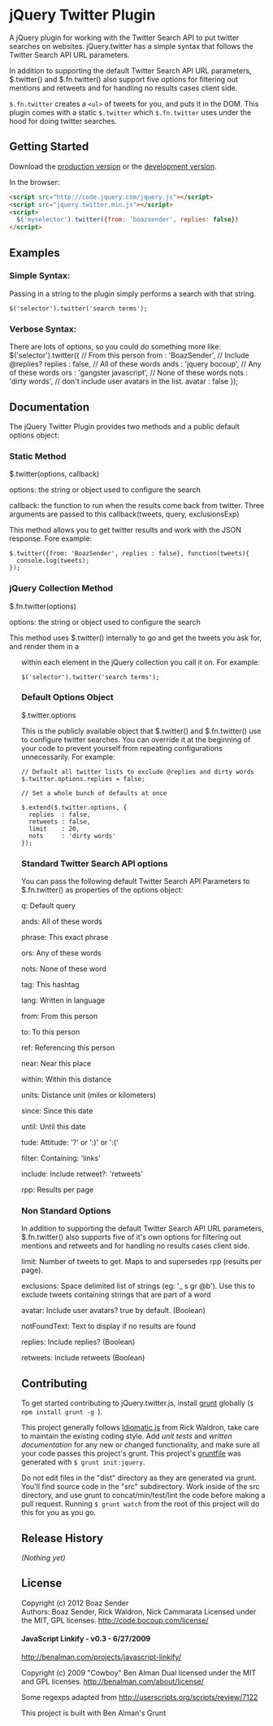 # jQuery Twitter Plugin

A jQuery plugin for working with the Twitter Search API to put twitter searches on websites. jQuery.twitter has a simple syntax that follows the Twitter Search API URL parameters.

In addition to supporting the default Twitter Search API URL parameters, $.twitter() and $.fn.twitter() also support five options for filtering out mentions and retweets and for handling no results cases client side.

```$.fn.twitter``` creates a ```<ul>``` of tweets for you, and puts it in the DOM. This plugin comes with a static ```$.twitter``` which ```$.fn.twitter``` uses under the hood for doing twitter searches.


## Getting Started
Download the [production version][min] or the [development version][max].

[min]: https://raw.github.com/boazsender/jquery.twitter/master/dist/jquery.twitter.min.js
[max]: https://raw.github.com/boazsender/jquery.twitter/master/dist/jquery.twitter.js

In the browser:

```html
<script src="http://code.jquery.com/jquery.js"></script>
<script src="jquery.twitter.min.js"></script>
<script>
  $('myselector').twitter({from: 'boazsender', replies: false})
</script>
```

## Examples
### Simple Syntax:
Passing in a string to the plugin simply performs a search with that string.
```
$('selector').twitter('search terms');
```

### Verbose Syntax:
There are lots of options, so you could do something more like:
$('selector').twitter({
  // From this person
  from : 'BoazSender',
  // Include @replies?
  replies : false,
  // All of these words
  ands : 'jquery bocoup',
  // Any of these words	
  ors : 'gangster javascript',
  // None of these words
  nots : 'dirty words',
  // don't include user avatars in the list.
  avatar : false
});

## Documentation
The jQuery Twitter Plugin provides two methods and a public default options object:

### Static Method
$.twitter(options, callback)

options: the string or object used to configure the search

callback: the function to run when the results come back from twitter. Three arguments are passed to this callback(tweets, query, exclusionsExp)

This method allows you to get twitter results and work with the JSON response. Fore example:
```
$.twitter({from: 'BoazSender', replies : false}, function(tweets){
  console.log(tweets);
});
```

### jQuery Collection Method
$.fn.twitter(options)

options: the string or object used to configure the search

This method uses $.twitter() internally to go and get the tweets you ask for, and render them in a <ul> within each element in the jQuery collection you call it on. For example:

```
$('selector').twitter('search terms');
```

### Default Options Object
$.twitter.options

This is the publicly available object that $.twitter() and $.fn.twitter() use to configure twitter searches. You can override it at the beginning of your code to prevent yourself from repeating configurations unnecessarily. For example:

```
// Default all twitter lists to exclude @replies and dirty words
$.twitter.options.replies = false; 

// Set a whole bunch of defaults at once

$.extend($.twitter.options, {
  replies  : false,
  retweets : false,
  limit    : 20,
  nots     : 'dirty words'
});
```

### Standard Twitter Search API options
You can pass the following default Twitter Search API Parameters to $.fn.twitter() as properties of the options object:

q: Default query

ands: All of these words

phrase: This exact phrase

ors: Any of these words

nots: None of these word

tag: This hashtag

lang: Written in language

from: From this person

to: To this person

ref: Referencing this person

near: Near this place

within: Within this distance

units: Distance unit (miles or kilometers)

since: Since this date

until: Until this date

tude: Attitude: '?' or ':)' or ':('

filter: Containing: 'links'

include: Include retweet?: 'retweets'

rpp: Results per page

### Non Standard Options
In addition to supporting the default Twitter Search API URL parameters, $.fn.twitter() also supports five of it's own options for filtering out mentions and retweets and for handling no results cases client side.

limit: Number of tweets to get. Maps to and supersedes rpp (results per page).

exclusions: Space delimited list of strings (eg: '_ s gr @b'). Use this to exclude tweets containing strings that are part of a word

avatar: Include user avatars? true by default. (Boolean)

notFoundText: Text to display if no results are found

replies: Include replies? (Boolean)

retweets: Include retweets (Boolean)


## Contributing
To get started contributing to jQuery.twitter.js, install [grunt](https://github.com/cowboy/grunt) globally (```$ npm install grunt -g ```).

This project generally follows [Idiomatic.js](https://github.com/rwldrn/idiomatic.js) from Rick Waldron, take care to maintain the existing coding style. Add *unit tests* and *written documentation* for any new or changed functionality, and make sure all your code passes this project's grunt. This project's [gruntfile](https://github.com/boazsender/jQuery-Twitter-Plugin/blob/master/grunt.js) was generated with ```$ grunt init:jquery```.

Do not edit files in the "dist" directory as they are generated via grunt. You'll find source code in the "src" subdirectory. Work inside of the src directory, and use grunt to concat/min/test/lint the code before making a pull request. Running ```$ grunt watch``` from the root of this project will do this for you as you go.

## Release History
_(Nothing yet)_

## License
Copyright (c) 2012 Boaz Sender  
Authors: Boaz Sender, Rick Waldron, Nick Cammarata
Licensed under the MIT, GPL licenses.
http://code.bocoup.com/license/

#### JavaScript Linkify - v0.3 - 6/27/2009
http://benalman.com/projects/javascript-linkify/

Copyright (c) 2009 "Cowboy" Ben Alman
Dual licensed under the MIT and GPL licenses.
http://benalman.com/about/license/

Some regexps adapted from http://userscripts.org/scripts/review/7122

This project is built with Ben Alman's Grunt
